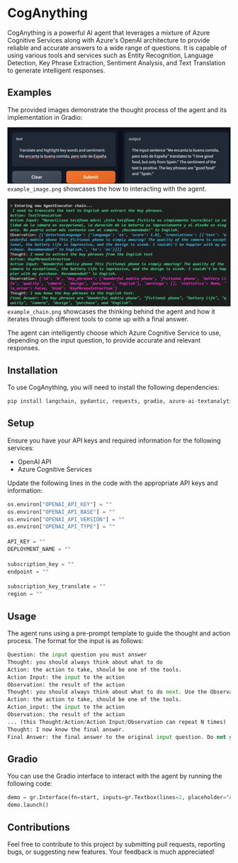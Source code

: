 # CogAnything
CogAnything is a powerful AI agent that leverages a mixture of Azure Cognitive Services along with Azure's OpenAI architecture to provide reliable and accurate answers to a wide range of questions. It is capable of using various tools and services such as Entity Recognition, Language Detection, Key Phrase Extraction, Sentiment Analysis, and Text Translation to generate intelligent responses.

## Examples
The provided images demonstrate the thought process of the agent and its implementation in Gradio:

![example_image](example_image.png) `example_image.png` showcases the how to interacting with the agent.

![example_chain](example_chain.png) `example_chain.png` showcases the thinking behind the agent and how it iterates through different tools to come up with a final answer.

The agent can intelligently choose which Azure Cognitive Service to use, depending on the input question, to provide accurate and relevant responses.

## Installation
To use CogAnything, you will need to install the following dependencies:

```python
pip install langchain, pydantic, requests, gradio, azure-ai-textanalytics==5.2.0, openai
```

## Setup

Ensure you have your API keys and required information for the following services:

- OpenAI API
- Azure Cognitive Services

Update the following lines in the code with the appropriate API keys and information:

```python
os.environ["OPENAI_API_KEY"] = ""
os.environ["OPENAI_API_BASE"] = ""
os.environ["OPENAI_API_VERSION"] = ""
os.environ["OPENAI_API_TYPE"] = ""

API_KEY = ""
DEPLOYMENT_NAME = ""

subscription_key = ""
endpoint = ""

subscription_key_translate = ""
region = ""
```
## Usage
The agent runs using a pre-prompt template to guide the thought and action process. The format for the input is as follows:
```python
Question: the input question you must answer
Thought: you should always think about what to do
Action: the action to take, should be one of the tools.
Action Input: the input to the action
Observation: the result of the action
Thought: you should always think about what to do next. Use the Observation to gather extra information, but never use information outside of the Observation.
Action: the action to take, should be one of the tools.
Action_input: the input to the action
Observation: the result of the action
... (this Thought/Action/Action Input/Observation can repeat N times)
Thought: I now know the final answer.
Final Answer: the final answer to the original input question. Do not give a question after.
```

## Gradio
You can use the Gradio interface to interact with the agent by running the following code:
```python
demo = gr.Interface(fn=start, inputs=gr.Textbox(lines=2, placeholder="Ask me Anything!"), outputs=gr.Textbox(lines=2))
demo.launch()
```

## Contributions
Feel free to contribute to this project by submitting pull requests, reporting bugs, or suggesting new features. Your feedback is much appreciated!

